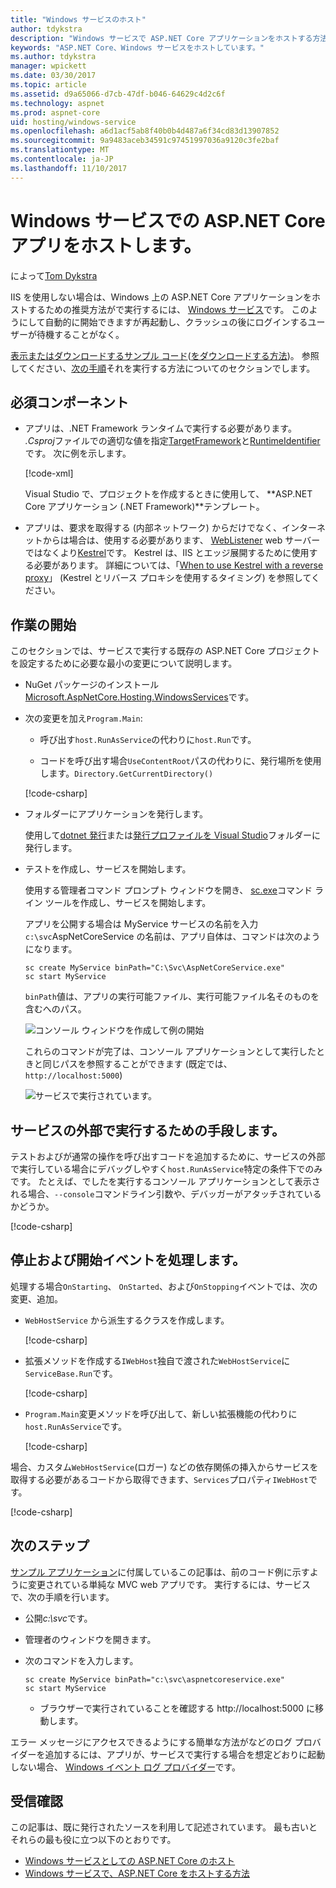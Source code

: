 ```yaml
---
title: "Windows サービスのホスト"
author: tdykstra
description: "Windows サービスで ASP.NET Core アプリケーションをホストする方法を説明します。"
keywords: "ASP.NET Core、Windows サービスをホストしています。"
ms.author: tdykstra
manager: wpickett
ms.date: 03/30/2017
ms.topic: article
ms.assetid: d9a65066-d7cb-47df-b046-64629c4d2c6f
ms.technology: aspnet
ms.prod: aspnet-core
uid: hosting/windows-service
ms.openlocfilehash: a6d1acf5ab8f40b0b4d487a6f34cd83d13907852
ms.sourcegitcommit: 9a9483aceb34591c97451997036a9120c3fe2baf
ms.translationtype: MT
ms.contentlocale: ja-JP
ms.lasthandoff: 11/10/2017
---
```

# <a name="host-an-aspnet-core-app-in-a-windows-service"></a>Windows サービスでの ASP.NET Core アプリをホストします。

によって[Tom Dykstra](https://github.com/tdykstra)

IIS を使用しない場合は、Windows 上の ASP.NET Core アプリケーションをホストするための推奨方法がで実行するには、 [Windows サービス](https://docs.microsoft.com/dotnet/framework/windows-services/introduction-to-windows-service-applications)です。 このようにして自動的に開始できますが再起動し、クラッシュの後にログインするユーザーが待機することがなく。

[表示またはダウンロードするサンプル コード](https://github.com/aspnet/Docs/tree/master/aspnetcore/hosting/windows-service/sample)([をダウンロードする方法](xref:tutorials/index#how-to-download-a-sample))。 参照してください、[次の手順](#next-steps)それを実行する方法についてのセクションでします。

## <a name="prerequisites"></a>必須コンポーネント

* アプリは、.NET Framework ランタイムで実行する必要があります。  *.Csproj*ファイルでの適切な値を指定[TargetFramework](https://docs.microsoft.com/nuget/schema/target-frameworks)と[RuntimeIdentifier](https://docs.microsoft.com/dotnet/articles/core/rid-catalog)です。 次に例を示します。

  [!code-xml[](windows-service/sample/AspNetCoreService.csproj?range=3-6)]

  Visual Studio で、プロジェクトを作成するときに使用して、 **ASP.NET Core アプリケーション (.NET Framework)**テンプレート。

* アプリは、要求を取得する (内部ネットワーク) からだけでなく、インターネットからは場合は、使用する必要があります、 [WebListener](xref:fundamentals/servers/weblistener) web サーバーではなくより[Kestrel](xref:fundamentals/servers/kestrel)です。  Kestrel は、IIS とエッジ展開するために使用する必要があります。  詳細については、「[When to use Kestrel with a reverse proxy](xref:fundamentals/servers/kestrel#when-to-use-kestrel-with-a-reverse-proxy)」 (Kestrel とリバース プロキシを使用するタイミング) を参照してください。

## <a name="getting-started"></a>作業の開始

このセクションでは、サービスで実行する既存の ASP.NET Core プロジェクトを設定するために必要な最小の変更について説明します。

* NuGet パッケージのインストール[Microsoft.AspNetCore.Hosting.WindowsServices](https://www.nuget.org/packages/Microsoft.AspNetCore.Hosting.WindowsServices/)です。

* 次の変更を加え`Program.Main`:
  
  * 呼び出す`host.RunAsService`の代わりに`host.Run`です。
  
  * コードを呼び出す場合`UseContentRoot`パスの代わりに、発行場所を使用します。`Directory.GetCurrentDirectory()` 
  
  [!code-csharp[](windows-service/sample/Program.cs?name=ServiceOnly&highlight=3-4,8,14)]

* フォルダーにアプリケーションを発行します。

  使用して[dotnet 発行](https://docs.microsoft.com/dotnet/articles/core/tools/dotnet-publish)または[発行プロファイルを Visual Studio](xref:publishing/web-publishing-vs)フォルダーに発行します。

* テストを作成し、サービスを開始します。

  使用する管理者コマンド プロンプト ウィンドウを開き、 [sc.exe](https://technet.microsoft.com/library/bb490995)コマンド ライン ツールを作成し、サービスを開始します。  
  
  アプリを公開する場合は MyService サービスの名前を入力`c:\svc`AspNetCoreService の名前は、アプリ自体は、コマンドは次のようになります。

  ```console
  sc create MyService binPath="C:\Svc\AspNetCoreService.exe"
  sc start MyService
  ```
  `binPath`値は、アプリの実行可能ファイル、実行可能ファイル名そのものを含むへのパス。

  ![コンソール ウィンドウを作成して例の開始](windows-service/_static/create-start.png)

  これらのコマンドが完了は、コンソール アプリケーションとして実行したときと同じパスを参照することができます (既定では、 `http://localhost:5000`)

  ![サービスで実行されています。](windows-service/_static/running-in-service.png)


## <a name="provide-a-way-to-run-outside-of-a-service"></a>サービスの外部で実行するための手段します。

テストおよびが通常の操作を呼び出すコードを追加するために、サービスの外部で実行している場合にデバッグしやすく`host.RunAsService`特定の条件下でのみです。  たとえば、でしたを実行するコンソール アプリケーションとして表示される場合、`--console`コマンドライン引数や、デバッガーがアタッチされているかどうか。

[!code-csharp[](windows-service/sample/Program.cs?name=ServiceOrConsole)]

## <a name="handle-stopping-and-starting-events"></a>停止および開始イベントを処理します。

処理する場合`OnStarting`、 `OnStarted`、および`OnStopping`イベントでは、次の変更、追加。

* `WebHostService` から派生するクラスを作成します。

  [!code-csharp[](windows-service/sample/CustomWebHostService.cs?name=NoLogging)]

* 拡張メソッドを作成する`IWebHost`独自で渡された`WebHostService`に`ServiceBase.Run`です。

  [!code-csharp[](windows-service/sample/WebHostServiceExtensions.cs?name=ExtensionsClass)]

* `Program.Main`変更メソッドを呼び出して、新しい拡張機能の代わりに`host.RunAsService`です。

  [!code-csharp[](windows-service/sample/Program.cs?name=HandleStopStart&highlight=26)]

場合、カスタム`WebHostService`(ロガー) などの依存関係の挿入からサービスを取得する必要があるコードから取得できます、`Services`プロパティ`IWebHost`です。

[!code-csharp[](windows-service/sample/CustomWebHostService.cs?name=Logging&highlight=7)]

## <a name="next-steps"></a>次のステップ

[サンプル アプリケーション](https://github.com/aspnet/Docs/tree/master/aspnetcore/hosting/windows-service/sample)に付属しているこの記事は、前のコード例に示すように変更されている単純な MVC web アプリです。  実行するには、サービスで、次の手順を行います。

* 公開*c:\svc*です。

* 管理者のウィンドウを開きます。

* 次のコマンドを入力します。

  ```console
  sc create MyService binPath="c:\svc\aspnetcoreservice.exe"
  sc start MyService
  ```

  * ブラウザーで実行されていることを確認する http://localhost:5000 に移動します。

エラー メッセージにアクセスできるようにする簡単な方法がなどのログ プロバイダーを追加するには、アプリが、サービスで実行する場合を想定どおりに起動しない場合、 [Windows イベント ログ プロバイダー](xref:fundamentals/logging/index#eventlog)です。

## <a name="acknowledgments"></a>受信確認

この記事は、既に発行されたソースを利用して記述されています。 最も古いとそれらの最も役に立つ以下のとおりです。

* [Windows サービスとしての ASP.NET Core のホスト](https://stackoverflow.com/questions/37346383/hosting-asp-net-core-as-windows-service/37464074)
* [Windows サービスで、ASP.NET Core をホストする方法](https://dotnetthoughts.net/how-to-host-your-aspnet-core-in-a-windows-service/)

